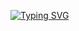 <!-- ### Hi there 👋 -->

[![Typing SVG](https://readme-typing-svg.demolab.com?font=Fira+Code&size=40&pause=600&color=26A641&center=true&vCenter=true&width=1000&height=100&lines=My+Technologies+%E2%9A%99;Python;C;JavaScript;TypeScript;React;HTML;CSS;Skills+%F0%9F%A4%B9;Open-minded;Positive;Teaching+tech;Team+Player;More+to+coming+;I+appreciate+your+time+%F0%9F%A4%8D)](https://git.io/typing-svg)

<!--
**Deerah1234/Deerah1234** is a ✨ _special_ ✨ repository because its `README.md` (this file) appears on your GitHub profile.

Here are some ideas to get you started:

- 🔭 I’m currently working on ...
- 🌱 I’m currently learning ...
- 👯 I’m looking to collaborate on ...
- 🤔 I’m looking for help with ...
- 💬 Ask me about ...
- 📫 How to reach me: ...
- 😄 Pronouns: ...
- ⚡ Fun fact: ...
-->
